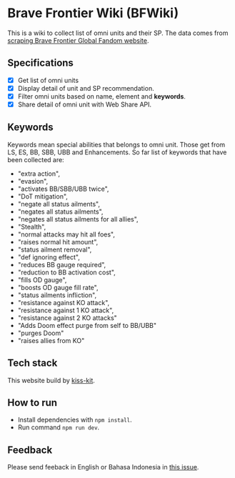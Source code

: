 # Brave Frontier Wiki (BFWiki)

This is a wiki to collect list of omni units and their SP. The data comes from [scraping Brave Frontier Global Fandom website](https://github.com/satyakresna/scraping-bravefrontier).

## Specifications

- [x] Get list of omni units
- [x] Display detail of unit and SP recommendation.
- [x] Filter omni units based on name, element and **keywords**.
- [x] Share detail of omni unit with Web Share API.

## Keywords

Keywords mean special abilities that belongs to omni unit. Those get from LS, ES, BB, SBB, UBB and Enhancements. So far list of keywords that have been collected are:

- "extra action", 
- "evasion", 
- "activates BB/SBB/UBB twice",
- "DoT mitigation", 
- "negate all status ailments",
- "negates all status ailments",
- "negates all status ailments for all allies",
- "Stealth", 
- "normal attacks may hit all foes",
- "raises normal hit amount", 
- "status ailment removal",
- "def ignoring effect",
- "reduces BB gauge required",
- "reduction to BB activation cost",
- "fills OD gauge",
- "boosts OD gauge fill rate",
- "status ailments infliction",
- "resistance against KO attack",
- "resistance against 1 KO attack",
- "resistance against 2 KO attacks"
- "Adds Doom effect purge from self to BB/UBB"
- "purges Doom"
- "raises allies from KO"

## Tech stack

This website build by [kiss-kit](https://github.com/satyakresna/kiss-kit).

## How to run

- Install dependencies with `npm install`.
- Run command `npm run dev`.

## Feedback

Please send feeback in English or Bahasa Indonesia in [this issue](https://github.com/satyakresna/bfwiki/issues).